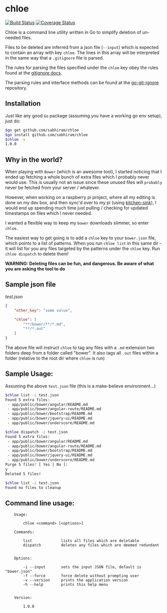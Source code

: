 # chloe

[![Build Status](https://travis-ci.org/sabhiram/chloe.svg?branch=master)](https://travis-ci.org/sabhiram/chloe) [![Coverage Status](https://coveralls.io/repos/sabhiram/chloe/badge.png)](https://coveralls.io/r/sabhiram/chloe)

Chloe is a command line utility written in Go to simplify deletion of un-needed files. 

Files to be deleted are inferred from a json file (`--input`) which is expected to contain an array with key `chloe`. The lines in this array will be interpreted in the same way that a `.gitignore` file is parsed. 

The rules for parsing the files specified under the `chloe` key obey the rules found at the [gitignore docs](http://git-scm.com/docs/gitignore). 

The parsing rules and interface methods can be found at the [go-git-ignore](https://github.com/sabhiram/go-git-ignore) repository.

## Installation

Just like any good `Go` package (assuming you have a working go env setup), just do:

```sh
$go get github.com/sabhiram/chloe
$go install github.com/sabhiram/chloe
$chloe -v
1.0.0
```

## Why in the world?

When playing with `Bower` (which is an awesome tool), I started noticing that I ended up fetching a whole bunch of extra files which I probably never would use. This is usually not an issue since these unused files will `probably` never be fetched from your server / whatever.

However, when working on a raspberry pi project, where all my editing is done on my dev box, and then sync'd over to my pi (using [kitchen-sink](https://github.com/sabhiram/kitchen-sink)), I would end up spending much time just pulling / checking for updated timestamps on files which I never needed. 

I wanted a flexible way to keep my `bower` downloads slimmer, so enter `chloe`.

The easiest way to get going is to add a `chloe` key to your `bower.json` file, which points to a list of patterns. When you run `chloe list` in this same dir - it will list for you any files targeted by the patterns under the `chloe` key. Run `chloe dispatch` to delete them!

**WARNING: Deleting files can be fun, and dangerous. Be aware of what you are asking the tool to do**

## Sample json file

*test.json*
```json
{
    "other_key": "some value",

    "chloe": [
        "**/bower/**/*.md",
        "**/*.out"
    ]
}
```

The above file will instruct `chloe` to tag any files with a `.md` extension two folders deep from a folder called "bower". It also tags all `.out` files within a folder (relative to the root dir where `chloe` is run)

## Sample Usage:

Assuming the above `test.json` file (this is a make-believe environment...)
```sh
$chloe list -i test.json
Found 5 extra files:
 - app/public/bower/angular/README.md
 - app/public/bower/angular-route/README.md
 - app/public/bower/bootstrap/README.md
 - app/public/bower/jquery-ui/README.md
 - app/public/bower/underscore/README.md

$chloe dispatch -i test.json
Found 5 extra files:
 - app/public/bower/angular/README.md
 - app/public/bower/angular-route/README.md
 - app/public/bower/bootstrap/README.md
 - app/public/bower/jquery-ui/README.md
 - app/public/bower/underscore/README.md
Purge 5 files? [ Yes | No ]: 
y
Deleted 5 files!

$chloe list -i test.json
Found no files to cleanup
```

## Command line usage:

```
    Usage:

        chloe <command> [<options>]

    Commands:

        list             lists all files which are deletable
        dispatch         deletes any files which are deemed redundant


    Options:

        -i --input       sets the input JSON file, default is "bower.json"
        -f --force       force delete without prompting user
        -v --version     prints the application version
        -h --help        prints this help menu


    Version:

        1.0.0

```

